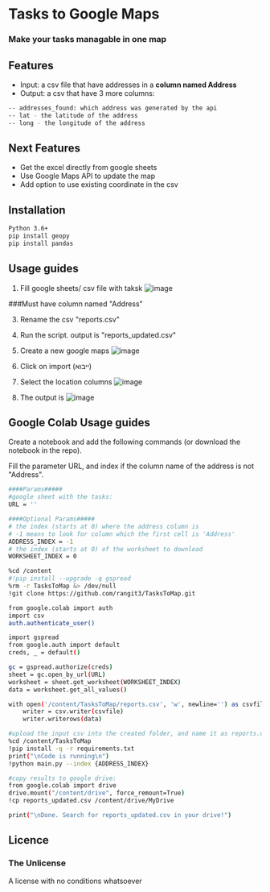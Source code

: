 # Tasks to Google Maps
### Make your tasks managable in one map


## Features

- Input: a csv file that have addresses in a **column named Address**
- Output: a csv that have 3 more columns:
```sh
-- addresses_found: which address was generated by the api
-- lat - the latitude of the address
-- long - the longitude of the address
```
## Next Features

- Get the excel directly from google sheets
- Use Google Maps API to update the map
- Add option to use existing coordinate in the csv

## Installation
```sh
Python 3.6+
pip install geopy
pip install pandas
```

## Usage guides

1. Fill google sheets/ csv file with taksk
![image](https://github.com/rangit3/TasksToMap/assets/24866224/59ee9a18-700a-4884-8b84-187afb13c365)

###Must have column named "Address"

3. Rename the csv "reports.csv"

4. Run the script. output is "reports_updated.csv"

5. Create a new google maps
![image](https://github.com/rangit3/TasksToMap/assets/24866224/d5f19e4b-3ce6-452f-8040-c550188291d2)

6. Click on import (ייבוא)
7. Select the location columns
   ![image](https://github.com/rangit3/TasksToMap/assets/24866224/bcba8b4d-bc8b-42b5-818c-af8e256d0d33)

9. The output is
  ![image](https://github.com/rangit3/TasksToMap/assets/24866224/6b97be1f-a01a-455e-b532-1f0bdcff24f5)

## Google Colab Usage guides
Create a notebook and add the following commands (or download the notebook in the repo).

Fill the parameter URL, and index if the column name of the address is not "Address".

```sh
####Params#####
#google sheet with the tasks:
URL = ''

####Optional Params#####
# the index (starts at 0) where the address column is
# -1 means to look for column which the first cell is 'Address'
ADDRESS_INDEX = -1
# the index (starts at 0) of the worksheet to download
WORKSHEET_INDEX = 0

%cd /content
#!pip install --upgrade -q gspread
%rm -r TasksToMap &> /dev/null
!git clone https://github.com/rangit3/TasksToMap.git

from google.colab import auth
import csv
auth.authenticate_user()

import gspread
from google.auth import default
creds, _ = default()

gc = gspread.authorize(creds)
sheet = gc.open_by_url(URL)
worksheet = sheet.get_worksheet(WORKSHEET_INDEX)
data = worksheet.get_all_values()

with open('/content/TasksToMap/reports.csv', 'w', newline='') as csvfile:
    writer = csv.writer(csvfile)
    writer.writerows(data)

#upload the input csv into the created folder, and name it as reports.csv
%cd /content/TasksToMap
!pip install -q -r requirements.txt
print("\nCode is running\n")
!python main.py --index {ADDRESS_INDEX}

#copy results to google drive:
from google.colab import drive
drive.mount("/content/drive", force_remount=True)
!cp reports_updated.csv /content/drive/MyDrive

print("\nDone. Search for reports_updated.csv in your drive!")

``` 
## Licence
### The Unlicense
A license with no conditions whatsoever 
 
   


